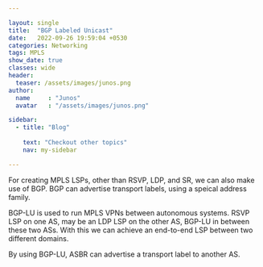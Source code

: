 ```yaml
---

layout: single
title:  "BGP Labeled Unicast"
date:   2022-09-26 19:59:04 +0530
categories: Networking
tags: MPLS
show_date: true
classes: wide
header:
  teaser: /assets/images/junos.png
author:
  name     : "Junos"
  avatar   : "/assets/images/junos.png"

sidebar:
  - title: "Blog"
   
    text: "Checkout other topics"
    nav: my-sidebar

---
```


For creating MPLS LSPs, other than RSVP, LDP, and SR, we can also make use of BGP. 
BGP can advertise transport labels, using a speical address family.

BGP-LU is used to run MPLS VPNs between autonomous systems.
RSVP LSP on one AS, may be an LDP LSP on the other AS, BGP-LU in between these two ASs. With this we can achieve an end-to-end LSP between two different domains.

By using BGP-LU, ASBR can advertise a transport label to another AS.
